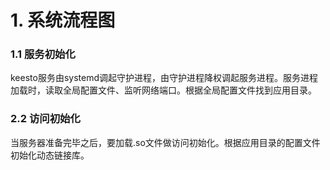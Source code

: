 # 1. 系统流程图

### 1.1 服务初始化

keesto服务由systemd调起守护进程，由守护进程降权调起服务进程。服务进程加载时，读取全局配置文件、监听网络端口。根据全局配置文件找到应用目录。

### 2.2 访问初始化

当服务器准备完毕之后，要加载.so文件做访问初始化。根据应用目录的配置文件初始化动态链接库。

